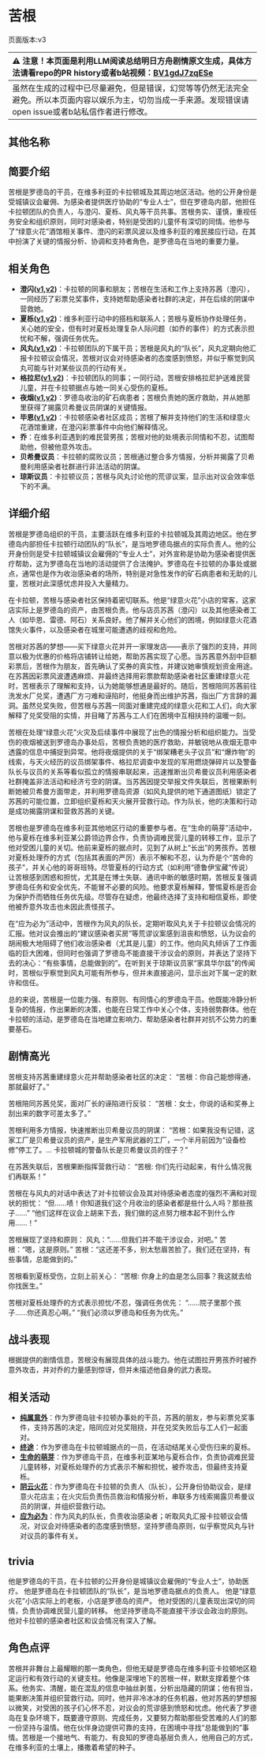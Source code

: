 # 苦根
页面版本:v3
 

| :warning: 注意！本页面是利用LLM阅读总结明日方舟剧情原文生成，具体方法请看repo的PR history或者b站视频：[BV1gdJ7zqESe](https://www.bilibili.com/video/BV1gdJ7zqESe/)         |
|:----------------------------|
| 虽然在生成的过程中已尽量避免，但是错误，幻觉等等仍然无法完全避免。所以本页面内容以娱乐为主，切勿当成一手来源。发现错误请open issue或者b站私信作者进行修改。|



## 其他名称

## 简要介绍
苦根是罗德岛的干员，在维多利亚的卡拉顿城及其周边地区活动。他的公开身份是受城镇议会雇佣、为感染者提供医疗协助的“专业人士”，但在罗德岛内部，他担任卡拉顿团队的负责人，与澄闪、夏栎、风丸等干员共事。苦根务实、谨慎，重视任务安全和组织原则，同时对感染者，特别是受困的儿童怀有深切的同情。他参与了“绿意火花”酒馆相关事件、澄闪的彩票风波以及维多利亚的难民接应行动，在其中扮演了关键的情报分析、协调和支持者角色，是罗德岛在当地的重要力量。
## 相关角色
-   **澄闪([v1](../chars/char_377_gdglow.md),[v2](char_377_gdglow.md))**：卡拉顿的同事和朋友；苦根在生活和工作上支持苏茜（澄闪），一同经历了彩票兑奖事件，支持她帮助感染者社群的决定，并在后续的阴谋中营救她。
-   **夏栎([v1](../chars/char_492_quercu.md),[v2](char_492_quercu.md))**：维多利亚行动中的搭档和联系人；苦根与夏栎协作处理任务，关心她的安全，但有时对夏栎处理复杂人际问题（如乔的事件）的方式表示担忧和不解，强调任务优先。
-   **风丸([v1](../chars/char_4016_kazema.md),[v2](char_4016_kazema.md))**：卡拉顿团队的下属干员；苦根是风丸的“队长”，风丸定期向他汇报卡拉顿议会情况，苦根对议会对待感染者的态度感到愤怒，并似乎察觉到风丸可能与针对某些议员的行动有关。
-   **格拉尼([v1](../chars/char_220_grani.md),[v2](char_220_grani.md))**：卡拉顿团队的同事；一同行动，苦根安排格拉尼护送难民营儿童，并在卡拉顿据点与她一同关心受伤的夏栎。
-   **夜烟([v1](../chars/char_141_nights.md),[v2](char_141_nights.md))**：罗德岛收治的矿石病患者；苦根负责她的医疗救助，并从她那里获得了揭露贝希曼议员阴谋的关键情报。
-   **毕恩([v1](../chars/extended_char_bi_en.md),[v2](extended_char_bi_en.md))**：卡拉顿感染者社区成员；苦根了解并支持他们的生活和绿意火花酒馆重建，在澄闪彩票事件中向他们解释情况。
-   **乔**：在维多利亚遇到的难民营男孩；苦根对他的处境表示同情和不忍，试图帮助他，但被他意外攻击。
-   **贝希曼议员**：卡拉顿的腐败议员；苦根通过整合多方情报，分析并揭露了贝希曼利用感染者社群进行非法活动的阴谋。
-   **琼斯议员**：卡拉顿议员；苦根与风丸讨论他的荒谬议案，显示出对议会效率低下的不满。
## 详细介绍
苦根是罗德岛组织的干员，主要活跃在维多利亚的卡拉顿城及其周边地区。他在罗德岛内部担任卡拉顿行动团队的“队长”，是当地罗德岛据点的实际负责人。他的公开身份则是受卡拉顿城镇议会雇佣的“专业人士”，对外宣称是协助为感染者提供医疗帮助，这为罗德岛在当地的活动提供了合法掩护。罗德岛在卡拉顿的办事处或据点，通常也是作为收治感染者的场所，特别是对急性发作的矿石病患者和无助的儿童，苦根对此深感忧虑并投入大量精力。

在卡拉顿，苦根与感染者社区保持着密切联系。他是“绿意火花”小店的常客，这家店实际上是罗德岛的资产，由苦根负责。他与店员苏茜（澄闪）以及其他感染者工人（如毕恩、雷德、阿石）关系良好。他了解并关心他们的困境，例如绿意火花酒馆失火事件，以及感染者在城里可能遭遇的歧视和危险。

苦根对苏茜的梦想——买下绿意火花并开一家理发店——表示了强烈的支持，并同意以极为优惠的价格将店铺转让给她，帮助苏茜实现了心愿。当苏茜意外刮中巨额彩票后，苦根作为朋友，首先确认了奖券的真实性，并建议她审慎规划资金用途。在苏茜因彩票风波遭遇麻烦、并最终选择用彩票款帮助感染者社区重建绿意火花时，苦根表示了理解和支持，认为她能够想通是最好的。随后，苦根陪同苏茜前往洗发水厂兑奖，遭遇厂方刁难和诬陷时，他挺身而出维护苏茜，指出厂方言辞的漏洞。虽然兑奖失败，但苦根与苏茜一同面对重建完成的绿意火花和工人们，向大家解释了兑奖受阻的实情，并目睹了苏茜与工人们在困境中互相扶持的温暖一刻。

苦根在处理“绿意火花”火灾及后续事件中展现了出色的情报分析和组织能力。当受伤的夜烟被送到罗德岛办事处后，苦根负责她的医疗救助，并敏锐地从夜烟无意中透露的信息中捕捉到异常。他将夜烟提供的关于“绑架糟老头子议员”和“爆炸物”的线索，与天火经历的议员绑架事件、格拉尼调查中发现的军用燃烧弹碎片以及警备队长与议员的关系等看似孤立的情报串联起来，迅速推断出贝希曼议员利用感染者社群掩盖非法活动和经济亏空的阴谋。当苏茜因提交举报文件失联后，苦根果断判断她被贝希曼方面带走，并利用罗德岛资源（如风丸提供的地下通道图纸）锁定了苏茜的可能位置，立即组织夏栎和天火展开营救行动。作为队长，他的决策和行动是成功揭露阴谋和营救苏茜的关键。

苦根也是罗德岛在维多利亚其他地区行动的重要参与者。在“生命的萌芽”活动中，他与夏栎在维多利亚某公爵领边界合作，负责协调难民营儿童的转移工作，显示了他对受困儿童的关切。他前来夏栎的据点时，见到了从树上“长出”的男孩乔。苦根对夏栎处理乔的方式（包括其表面的严厉）表示不解和不忍，认为乔是个“苦命的孩子”，并关心他的哥哥班特。尽管夏栎的行动方式（如利用“德鲁伊宝藏”传说）让苦根感到困惑和担忧，尤其是在博士失联、通讯中断的敏感时期，苦根反复强调罗德岛任务和安全优先，不能冒不必要的风险。他要求夏栎解释，警惕夏栎是否会为保护乔而牺牲任务优先级。尽管存在疑虑，他最终选择了支持和相信夏栎，即使他被乔意外攻击也未因此责怪孩子。

在“应为必为”活动中，苦根作为风丸的队长，定期听取风丸关于卡拉顿议会情况的汇报。他对议会推出的“建议感染者买房”等荒谬议案感到沮丧和愤怒，认为议会的胡闹极大地阻碍了他们收治感染者（尤其是儿童）的工作。他向风丸倾诉了工作面临的巨大困难，但同时也强调了罗德岛不能直接干涉议会的原则，并表达了坚持下去的决心：“有些事情，总能做到的”。在听到关于琼斯议员家“家具华尔兹”的传闻时，苦根似乎察觉到风丸可能有所参与，但并未直接追问，显示出对下属一定的默许和信任。

总的来说，苦根是一位能力强、有原则、有同情心的罗德岛干员。他既能冷静分析复杂的情报，作出果断的决策，也能在日常工作中关心个体，支持弱势群体。他在卡拉顿的活动，是罗德岛在当地建立影响力、帮助感染者社群并对抗不公势力的重要基石。
## 剧情高光
苦根支持苏茜重建绿意火花并帮助感染者社区的决定：
“苦根：你自己能想得通，那就最好了。”

苦根陪同苏茜兑奖，面对厂长的诬陷进行反驳：
“苦根：女士，你说的话和奖券上刮出来的数字可差太多了。”

苦根利用多方情报，快速推断出贝希曼议员的阴谋：
“苦根：如果我没有记错，这家工厂是贝希曼议员的资产，是生产军用武器的工厂，一个半月前因为“设备检修”停工了。... 卡拉顿城的警备队长是贝希曼议员的侄子？”

在苏茜失联后，苦根果断指挥营救行动：
“苦根: 你们先行动起来，有什么情况我们再联系！”

苦根在与风丸的对话中表达了对卡拉顿议会及其对待感染者态度的强烈不满和对现状的担忧：
“但......啧！你知道我们这个月收治的感染者都是些什么人吗？那些孩子......”
“他们这样在议会上胡来下去，我们做的这点努力根本起不到什么作用......！”

苦根展现了坚持和原则：
风丸：“......但我们并不能干涉议会，对吧。”
苦根：“嗯，这是原则。”
苦根：“这还差不多，别太愁眉苦脸了。我们还在坚持，有些事情，总能做到的。”

苦根看到夏栎受伤，立刻上前关心：
“苦根: 你身上的血是怎么回事？我这就去给你找医生。”

苦根对夏栎处理乔的方式表示担忧/不忍，强调任务优先：
“......院子里那个孩子......你还真忍心啊。”
“我们必须以罗德岛和任务为优先。”
## 战斗表现
根据提供的剧情信息，苦根没有展现具体的战斗能力。他在试图拉开男孩乔时被乔意外攻击，并对乔的力量感到惊讶，但并未描述他自身的武力表现。
## 相关活动
-   **[纯属意外](../stories/story_gdglow_set_1.md)**：作为罗德岛驻卡拉顿办事处的干员，苏茜的朋友，参与彩票兑奖事件，支持苏茜的决定，陪同应对兑奖阻挠，并在兑奖失败后与工人们一起面对。
-   **[终途](../stories/story_quercu_set_1.md)**：作为罗德岛在卡拉顿城据点的一员，在活动结尾关心受伤归来的夏栎。
-   **[生命的萌芽](../stories/story_quercu_set_2.md)**：作为罗德岛干员，在维多利亚某地与夏栎合作，负责协调难民营儿童转移，对夏栎处理乔的方式表示不解和担忧，被乔攻击，但最终支持夏栎。
-   **[阴云火花](../stories/act10mini.md)**：作为罗德岛在卡拉顿的负责人（队长），公开身份协助议会，是绿意火花店主；在火灾后负责伤员救治和情报分析，串联多方线索揭露贝希曼议员的阴谋，并组织营救行动。
-   **[应为必为](../stories/story_kazema_set_1.md)**：作为风丸的队长，负责收治感染者；听取风丸汇报卡拉顿议会情况，对议会对待感染者的态度感到愤怒，坚持罗德岛原则，似乎察觉风丸与针对议员的事件有关。
## trivia
他是罗德岛的干员，在卡拉顿的公开身份是城镇议会雇佣的“专业人士”，协助医疗。
他是罗德岛在卡拉顿团队的“队长”，是当地罗德岛据点的负责人。
他是“绿意火花”小店实际上的老板，小店是罗德岛的资产。
他对受困的儿童表现出深切的同情，负责协调难民营儿童的转移。
他坚持罗德岛不能直接干涉议会政治的原则。
他对卡拉顿的感染者社区和议会情况有深入了解。
## 角色点评
苦根并非舞台上最耀眼的那一类角色，但他无疑是罗德岛在维多利亚卡拉顿地区稳定运行和有效行动的关键支柱。他像是深埋地下的苦根一样，默默支撑着整个体系。他务实、清醒，能在混乱的信息中抽丝剥茧，分析出隐藏的阴谋；他有担当，能果断决策并组织营救行动。同时，他并非冷冰冰的任务机器，他对苏茜的梦想报以微笑，对受困的孩子们心怀不忍，对议会的荒谬感到愤怒和忧虑。他代表了罗德岛在复杂环境下，既要遵守原则、完成任务，又要努力帮助那些受苦难的人们的那一份坚持与温情。他在伙伴身边提供可靠的支持，在困境中寻找“总能做到的”事情。苦根是一个接地气、有能力、有良知的罗德岛基层负责人，他用自己的方式，在维多利亚的土壤上，播撒着希望的种子。